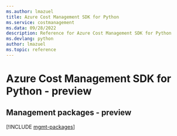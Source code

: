 ```yaml
---
ms.author: lmazuel
title: Azure Cost Management SDK for Python
ms.service: costmanagement
ms.data: 09/28/2022
description: Reference for Azure Cost Management SDK for Python
ms.devlang: python
author: lmazuel
ms.topic: reference
---
```

# Azure Cost Management SDK for Python - preview

## Management packages - preview
[!INCLUDE [mgmt-packages](cost-management-mgmt-index.md)]

